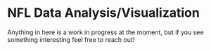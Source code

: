 #  NFL Data Analysis/Visualization
Anything in here is a work in progress at the moment, but if you see something interesting feel free to reach out!

